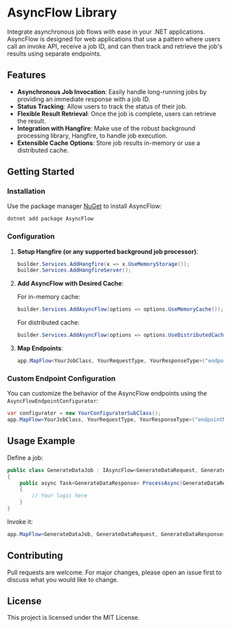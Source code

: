 ﻿# AsyncFlow Library

Integrate asynchronous job flows with ease in your .NET applications. AsyncFlow is designed for web applications that use a pattern where users call an invoke API, receive a job ID, and can then track and retrieve the job's results using separate endpoints.

## Features

- **Asynchronous Job Invocation**: Easily handle long-running jobs by providing an immediate response with a job ID.
- **Status Tracking**: Allow users to track the status of their job.
- **Flexible Result Retrieval**: Once the job is complete, users can retrieve the result.
- **Integration with Hangfire**: Make use of the robust background processing library, Hangfire, to handle job execution.
- **Extensible Cache Options**: Store job results in-memory or use a distributed cache.

## Getting Started

### Installation

Use the package manager [NuGet](https://www.nuget.org/) to install AsyncFlow:

```bash
dotnet add package AsyncFlow
```

### Configuration

1. **Setup Hangfire (or any supported background job processor)**:

   ```csharp
   builder.Services.AddHangfire(x => x.UseMemoryStorage());
   builder.Services.AddHangfireServer();
   ```

2. **Add AsyncFlow with Desired Cache**:

   For in-memory cache:

   ```csharp
   builder.Services.AddAsyncFlow(options => options.UseMemoryCache());
   ```

   For distributed cache:

   ```csharp
   builder.Services.AddAsyncFlow(options => options.UseDistributedCache(yourDistributedCacheInstance));
   ```

3. **Map Endpoints**:

   ```csharp
   app.MapFlow<YourJobClass, YourRequestType, YourResponseType>("endpointName");
   ```

### Custom Endpoint Configuration

You can customize the behavior of the AsyncFlow endpoints using the `AsyncFlowEndpointConfigurator`:

```csharp
var configurator = new YourConfiguratorSubClass();
app.MapFlow<YourJobClass, YourRequestType, YourResponseType>("endpointName", configurator);
```

## Usage Example

Define a job:

```csharp
public class GenerateDataJob : IAsyncFlow<GenerateDataRequest, GenerateDataResponse>
{
    public async Task<GenerateDataResponse> ProcessAsync(GenerateDataRequest request)
    {
        // Your logic here
    }
}
```

Invoke it:

```csharp
app.MapFlow<GenerateDataJob, GenerateDataRequest, GenerateDataResponse>("data");
```

## Contributing

Pull requests are welcome. For major changes, please open an issue first to discuss what you would like to change.

## License

This project is licensed under the MIT License.



